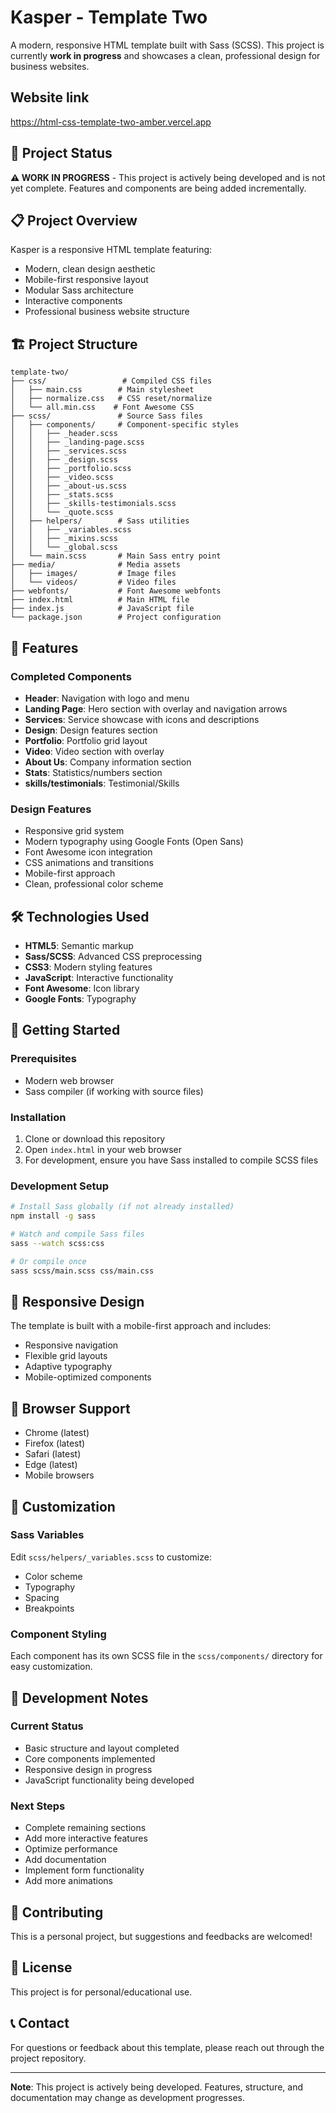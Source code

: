# Kasper - Template Two

A modern, responsive HTML template built with Sass (SCSS). This project is currently **work in progress** and showcases a clean, professional design for business websites.

## Website link
https://html-css-template-two-amber.vercel.app

## 🚧 Project Status

**⚠️ WORK IN PROGRESS** - This project is actively being developed and is not yet complete. Features and components are being added incrementally.

## 📋 Project Overview

Kasper is a responsive HTML template featuring:
- Modern, clean design aesthetic
- Mobile-first responsive layout
- Modular Sass architecture
- Interactive components
- Professional business website structure

## 🏗️ Project Structure

```
template-two/
├── css/                 # Compiled CSS files
│   ├── main.css        # Main stylesheet
│   ├── normalize.css   # CSS reset/normalize
│   └── all.min.css    # Font Awesome CSS
├── scss/               # Source Sass files
│   ├── components/     # Component-specific styles
│   │   ├── _header.scss
│   │   ├── _landing-page.scss
│   │   ├── _services.scss
│   │   ├── _design.scss
│   │   ├── _portfolio.scss
│   │   ├── _video.scss
│   │   ├── _about-us.scss
│   │   ├── _stats.scss
│   │   ├── _skills-testimonials.scss
│   │   └── _quote.scss
│   ├── helpers/        # Sass utilities
│   │   ├── _variables.scss
│   │   ├── _mixins.scss
│   │   └── _global.scss
│   └── main.scss       # Main Sass entry point
├── media/              # Media assets
│   ├── images/         # Image files
│   └── videos/         # Video files
├── webfonts/           # Font Awesome webfonts
├── index.html          # Main HTML file
├── index.js            # JavaScript file
└── package.json        # Project configuration
```

## 🎨 Features

### Completed Components
- **Header**: Navigation with logo and menu
- **Landing Page**: Hero section with overlay and navigation arrows
- **Services**: Service showcase with icons and descriptions
- **Design**: Design features section
- **Portfolio**: Portfolio grid layout
- **Video**: Video section with overlay
- **About Us**: Company information section
- **Stats**: Statistics/numbers section
- **skills/testimonials**: Testimonial/Skills

### Design Features
- Responsive grid system
- Modern typography using Google Fonts (Open Sans)
- Font Awesome icon integration
- CSS animations and transitions
- Mobile-first approach
- Clean, professional color scheme

## 🛠️ Technologies Used

- **HTML5**: Semantic markup
- **Sass/SCSS**: Advanced CSS preprocessing
- **CSS3**: Modern styling features
- **JavaScript**: Interactive functionality
- **Font Awesome**: Icon library
- **Google Fonts**: Typography

## 🚀 Getting Started

### Prerequisites
- Modern web browser
- Sass compiler (if working with source files)

### Installation
1. Clone or download this repository
2. Open `index.html` in your web browser
3. For development, ensure you have Sass installed to compile SCSS files

### Development Setup
```bash
# Install Sass globally (if not already installed)
npm install -g sass

# Watch and compile Sass files
sass --watch scss:css

# Or compile once
sass scss/main.scss css/main.css
```

## 📱 Responsive Design

The template is built with a mobile-first approach and includes:
- Responsive navigation
- Flexible grid layouts
- Adaptive typography
- Mobile-optimized components

## 🎯 Browser Support

- Chrome (latest)
- Firefox (latest)
- Safari (latest)
- Edge (latest)
- Mobile browsers

## 🔧 Customization

### Sass Variables
Edit `scss/helpers/_variables.scss` to customize:
- Color scheme
- Typography
- Spacing
- Breakpoints

### Component Styling
Each component has its own SCSS file in the `scss/components/` directory for easy customization.

## 📝 Development Notes

### Current Status
- Basic structure and layout completed
- Core components implemented
- Responsive design in progress
- JavaScript functionality being developed

### Next Steps
- Complete remaining sections
- Add more interactive features
- Optimize performance
- Add documentation
- Implement form functionality
- Add more animations

## 🤝 Contributing

This is a personal project, but suggestions and feedbacks are welcomed!

## 📄 License

This project is for personal/educational use.

## 📞 Contact

For questions or feedback about this template, please reach out through the project repository.

---

**Note**: This project is actively being developed. Features, structure, and documentation may change as development progresses.
